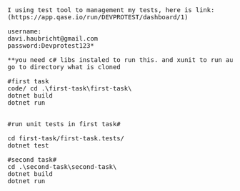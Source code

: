 <pre>
I using test tool to management my tests, here is link:
(https://app.qase.io/run/DEVPROTEST/dashboard/1)

username:
davi.haubricht@gmail.com 
password:Devprotest123*

**you need c# libs instaled to run this. and xunit to run automated unit test**
go to directory what is cloned

#first task
<tab><tab>code/ cd .\first-task\first-task\
dotnet build
dotnet run 


#run unit tests in first task#
 
cd first-task/first-task.tests/
dotnet test

#second task# 
cd .\second-task\second-task\
dotnet build
dotnet run
</pre>

